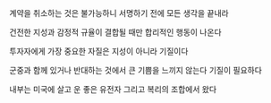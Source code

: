 계약을 취소하는 것은 불가능하니 서명하기 전에 모든 생각을 끝내라

건전한 지성과 감정적 규율이 결합될 때만 합리적인 행동이 나온다

투자자에게 가장 중요한 자질은 지성이 아니라 기질이다

군중과 함께 있거나 반대하는 것에서 큰 기쁨을 느끼지 않는다 기질이 필요하다

내부는 미국에 살고 운 좋은 유전자 그리고 복리의 조합에서 왔다

